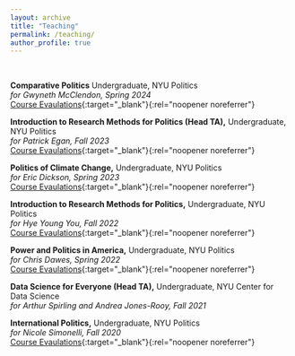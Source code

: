 ```yaml
---
layout: archive
title: "Teaching"
permalink: /teaching/
author_profile: true
---
```


&nbsp;

**Comparative Politics** Undergraduate, NYU Politics\
*for Gwyneth McClendon, Spring 2024*\
[Course Evaulations](https://www.dropbox.com/scl/fi/uce57b26l3kms0nz03gmp/comparative_S24.pdf?rlkey=wzvz9k9dq8bgudshg0fol58sb&dl=0){:target="_blank"}{:rel="noopener noreferrer"}

**Introduction to Research Methods for Politics (Head TA),** Undergraduate, NYU Politics\
*for Patrick Egan, Fall 2023*\
[Course Evaulations](https://www.dropbox.com/scl/fi/tpsq174tgaarmlv8xugvg/research_methodsF23.pdf?rlkey=bumirkmqqhu6e3t0tj2obz7lu&dl=0){:target="_blank"}{:rel="noopener noreferrer"}

**Politics of Climate Change,** Undergraduate, NYU Politics\
*for Eric Dickson, Spring 2023*\
[Course Evaulations](https://www.dropbox.com/scl/fi/srpzb2a6bzo6bwntewxnw/climate_change.pdf?rlkey=a5bhg5g491dxkdlrh4p1zqlv1&dl=0){:target="_blank"}{:rel="noopener noreferrer"}

**Introduction to Research Methods for Politics,** Undergraduate, NYU Politics\
*for Hye Young You, Fall 2022*\
[Course Evaulations](https://www.dropbox.com/scl/fi/n7txu1oni6wi1i3g96bnu/research_methodsF22.pdf?rlkey=thslroiuwfice9iyt5b7lmpty&dl=0){:target="_blank"}{:rel="noopener noreferrer"}

**Power and Politics in America,** Undergraduate, NYU Politics\
*for Chris Dawes, Spring 2022*\
[Course Evaulations](https://www.dropbox.com/s/tjyfd2r02uybf49/Power_and_politics.pdf?dl=0){:target="_blank"}{:rel="noopener noreferrer"}

**Data Science for Everyone (Head TA),** Undergraduate, NYU Center for Data Science\
*for Arthur Spirling and Andrea Jones-Rooy, Fall 2021*

**International Politics,** Undergraduate, NYU Politics\
*for Nicole Simonelli, Fall 2020*\
[Course Evaulations](https://www.dropbox.com/s/1f0z6u71ax644ms/international_politics.pdf?dl=0){:target="_blank"}{:rel="noopener noreferrer"}
